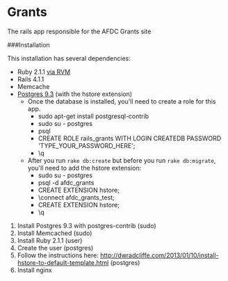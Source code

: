 Grants
======

The rails app responsible for the AFDC Grants site

###Installation

This installation has several dependencies:

 - Ruby 2.1.1 [via RVM](http://rvm.io/rvm/install)
 - Rails 4.1.1
 - Memcache
 - [Postgres 9.3](http://askubuntu.com/questions/186610/how-do-i-upgrade-to-postgres-9-2) (with the hstore extension)
    - Once the database is installed, you'll need to create a role for this app.
      - sudo apt-get install postgresql-contrib
      - sudo su - postgres
      - psql
      - CREATE ROLE rails_grants WITH LOGIN CREATEDB PASSWORD 'TYPE_YOUR_PASSWORD_HERE';
      - \q
    - After you run `rake db:create` but before you run `rake db:migrate`, you'll need to add the hstore extension:
      - sudo su - postgres
      - psql -d afdc_grants
      - CREATE EXTENSION hstore;
      - \connect afdc_grants_test;
      - CREATE EXTENSION hstore;
      - \q


1. Install Postgres 9.3 with postgres-contrib (sudo)
2. Install Memcached (sudo)
2. Install Ruby 2.1.1 (user)
3. Create the user (postgres)
4. Follow the instructions here: http://dwradcliffe.com/2013/01/10/install-hstore-to-default-template.html (postgres)
5. Install nginx
